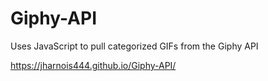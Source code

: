 # Giphy-API
Uses JavaScript to pull categorized GIFs from the Giphy API

https://jharnois444.github.io/Giphy-API/
